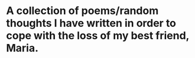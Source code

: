 # A collection of poems/random thoughts I have written in order to cope with the loss of my best friend, Maria.
